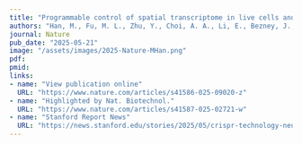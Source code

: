 ```yaml
---
title: "Programmable control of spatial transcriptome in live cells and neurons"
authors: "Han, M., Fu, M. L., Zhu, Y., Choi, A. A., Li, E., Bezney, J., Cai, S., Miles, L., Ma, Y., Qi, L. S."
journal: Nature
pub_date: "2025-05-21"
image: "/assets/images/2025-Nature-MHan.png"
pdf:
pmid:
links:
- name: "View publication online"
  URL: "https://www.nature.com/articles/s41586-025-09020-z"
- name: "Highlighted by Nat. Biotechnol."
  URL: "https://www.nature.com/articles/s41587-025-02721-w"
- name: "Stanford Report News"
  URL: "https://news.stanford.edu/stories/2025/05/crispr-technology-neurodegenerative-diseases-als-spinal-muscular-atrophy"
---
```

